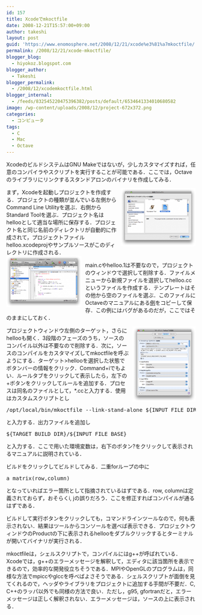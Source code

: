 ```yaml
---
id: 157
title: Xcodeでmkoctfile
date: 2008-12-21T15:57:00+09:00
author: takeshi
layout: post
guid: 'https://www.enomosphere.net/2008/12/21/xcode%e3%81%a7mkoctfile/'
permalink: /2008/12/21/xcode-mkoctfile/
blogger_blog:
  - hiyokoz.blogspot.com
blogger_author:
  - Takeshi
blogger_permalink:
  - /2008/12/xcodemkoctfile.html
blogger_internal:
  - /feeds/832545220475396382/posts/default/6534641334010680582
image: /wp-content/uploads/2008/12/project-672x372.png
categories:
  - コンピュータ
tags:
  - C
  - Mac
  - Octave
---
```

XcodeのビルドシステムはGNU Makeではないが，少しカスタマイズすれば，任意のコンパイラやスクリプトを実行することが可能である．ここでは，Octaveのライブラリにリンクするスタンドアロンのバイナリを作成してみる．

<a href="/wp-content/uploads/2008/12/project.png"><img id="BLOGGER_PHOTO_ID_5282136207879711842" style="margin: 0pt 0pt 10px 10px; float: right; cursor: pointer; width: 200px; height: 154px;" src="/wp-content/uploads/2008/12/project-300x230.png" alt="" border="0" /></a>

まず，Xcodeを起動しプロジェクトを作成する．プロジェクトの種類が並んでいる左側からCommand Line Utilityを選ぶ．右側からStandard Toolを選ぶ．プロジェクト名はhellooとして適当な場所に保存する．プロジェクト名と同じ名前のディレクトリが自動的に作成されて，プロジェクトファイルhelloo.xcodeprojやサンプルソースがこのディレクトリに作成される．<a href="/wp-content/uploads/2008/12/source.png"><img id="BLOGGER_PHOTO_ID_5282140515053178002" style="margin: 0pt 10px 10px 0pt; float: left; cursor: pointer; width: 200px; height: 136px;" src="/wp-content/uploads/2008/12/source-300x203.png" alt="" border="0" /></a>

main.cやhelloo.1は不要なので，プロジェクトのウィンドウで選択して削除する．ファイルメニューから新規ファイルを選択してhelloo.ccというファイルを作成する．テンプレートはその他から空のファイルを選ぶ．このファイルにOctaveのマニュアルにある<a href="http://www.gnu.org/software/octave/doc/interpreter/Standalone-Programs.html#Standalone-Programs">例</a>をコピーして保存．この例にはバグがあるのだが，ここではそのままにしておく．


<a href="/wp-content/uploads/2008/12/target.png"><img id="BLOGGER_PHOTO_ID_5282139296343158434" style="margin: 0pt 0pt 10px 10px; float: right; cursor: pointer; width: 168px; height: 200px;" src="/wp-content/uploads/2008/12/target-252x300.png" alt="" border="0" /></a>

プロジェクトウィンドウ左側のターゲット，さらにhellooも開く．3段階のフェーズのうち，ソースのコンパイル以外は不要なので削除する．次に，ソースのコンパイルをカスタマイズしてmkoctfileを呼ぶようにする．ターゲット&gt;hellooを選択した状態でボタンバーの情報をクリック．Command+iでもよい．ルールタブをクリックして表示したら，左下の+ボタンをクリックしてルールを追加する．プロセスは同名のファイルとして，*.ccと入力する．使用はカスタムスクリプトとし
<pre>/opt/local/bin/mkoctfile --link-stand-alone ${INPUT_FILE_DIR}/${INPUT_FILE_NAME} -o ${TARGET_BUILD_DIR}/${INPUT_FILE_BASE}</pre>
と入力する．出力ファイルを追加し
<pre>${TARGET_BUILD_DIR}/${INPUT_FILE_BASE}</pre>
と入力する．ここで用いた環境変数は，右下のボタン?をクリックして表示されるマニュアルに説明されている．

ビルドをクリックしてビルドしてみる．二重forループの中に
<pre>a_matrix(row,column)</pre>
となっていればエラー箇所として指摘されているはずである．row, columnは定義されておらず，おそらくi, jの誤りだろう．ここを修正すればコンパイルが通るはずである．

ビルドして実行ボタンをクリックしても，コマンドラインツールなので，何も表示されない．結果はツールからコンソールを選べば表示できる．プロジェクトウィンドウのProductの下に表示されるhellooをダブルクリックするとターミナルが開いてバイナリが実行される．

mkoctfileは，シェルスクリプトで，コンパイルにはg++が呼ばれている．Xcodeでは，g++のエラーメッセージを解釈して，エディタに該当箇所を表示できるので，効率的な開発役立ちそうである．MPIやOpenGLのプログラムは，同様な方法でmpiccやglccを呼べばよさそうである．シェルスクリプトが面倒を見てくれるので，ヘッダやライブラリをプロジェクトに追加する手間が不要だ．C, C++のラッパ以外でも同様の方法で良い．ただし，g95, gfortranだと，エラーメッセージは正しく解釈されない．エラーメッセージは，ソースの上に表示される．
